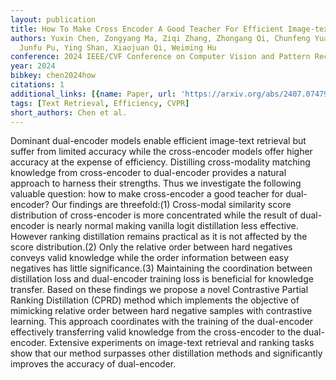 ```yaml
---
layout: publication
title: How To Make Cross Encoder A Good Teacher For Efficient Image-text Retrieval?
authors: Yuxin Chen, Zongyang Ma, Ziqi Zhang, Zhongang Qi, Chunfeng Yuan, Bing Li,
  Junfu Pu, Ying Shan, Xiaojuan Qi, Weiming Hu
conference: 2024 IEEE/CVF Conference on Computer Vision and Pattern Recognition (CVPR)
year: 2024
bibkey: chen2024how
citations: 1
additional_links: [{name: Paper, url: 'https://arxiv.org/abs/2407.07479'}]
tags: [Text Retrieval, Efficiency, CVPR]
short_authors: Chen et al.
---
```

Dominant dual-encoder models enable efficient image-text retrieval but suffer
from limited accuracy while the cross-encoder models offer higher accuracy at
the expense of efficiency. Distilling cross-modality matching knowledge from
cross-encoder to dual-encoder provides a natural approach to harness their
strengths. Thus we investigate the following valuable question: how to make
cross-encoder a good teacher for dual-encoder? Our findings are threefold:(1)
Cross-modal similarity score distribution of cross-encoder is more concentrated
while the result of dual-encoder is nearly normal making vanilla logit
distillation less effective. However ranking distillation remains practical as
it is not affected by the score distribution.(2) Only the relative order
between hard negatives conveys valid knowledge while the order information
between easy negatives has little significance.(3) Maintaining the coordination
between distillation loss and dual-encoder training loss is beneficial for
knowledge transfer. Based on these findings we propose a novel Contrastive
Partial Ranking Distillation (CPRD) method which implements the objective of
mimicking relative order between hard negative samples with contrastive
learning. This approach coordinates with the training of the dual-encoder
effectively transferring valid knowledge from the cross-encoder to the
dual-encoder. Extensive experiments on image-text retrieval and ranking tasks
show that our method surpasses other distillation methods and significantly
improves the accuracy of dual-encoder.